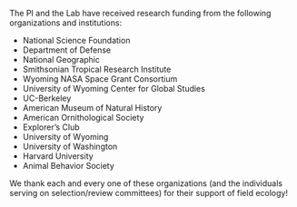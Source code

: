 

The PI and the Lab have received research funding from the following organizations and institutions:

* National Science Foundation
* Department of Defense
* National Geographic
* Smithsonian Tropical Research Institute
* Wyoming NASA Space Grant Consortium
* University of Wyoming Center for Global Studies
* UC-Berkeley
* American Museum of Natural History
* American Ornithological Society
* Explorer’s Club
* University of Wyoming
* University of Washington
* Harvard University
* Animal Behavior Society

We thank each and every one of these organizations (and the individuals serving on selection/review committees) for their support of field ecology!
